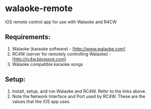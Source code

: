 # walaoke-remote
iOS remote control app for use with Walaoke and R4CW

## Requirements:
1. Walaoke (karaoke software) - [http://www.walaoke.com]
2. RC4W (server for remotely controlling Walaoke) - [http://rc4w.blogspot.com]
3. Walaoke compatible karaoke songs

## Setup:
1. Install, setup, and run Walaoke and RC4W. Refer to the links above.
2. Note the Network Interface and Port used by RC4W. These are the values that the iOS app uses.
